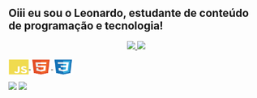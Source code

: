 ## Oiii eu sou o Leonardo, estudante de conteúdo de programação e tecnologia!
<div align="center">
    <a href="https://github.com/leomsa">
        <img height="180"  src="https://github-readme-stats.vercel.app/api?username=leomsa&show_icons=true&theme=dracula&include_all_commits=true&count_private=true"/>
        <img height="180em"
            src="https://github-readme-stats.vercel.app/api/top-langs/?username=rafaballerini&layout=compact&langs_count=7&theme=dracula" />
</div>
<div style="display: inline_block"><br>
    <img align="center" alt="Rafa-Js" height="30" width="40"
        src="https://raw.githubusercontent.com/devicons/devicon/master/icons/javascript/javascript-plain.svg">
    <img align="center" alt="Rafa-HTML" height="30" width="40"
        src="https://raw.githubusercontent.com/devicons/devicon/master/icons/html5/html5-original.svg">
    <img align="center" alt="Rafa-CSS" height="30" width="40"
        src="https://raw.githubusercontent.com/devicons/devicon/master/icons/css3/css3-original.svg">

</div>


<div>
    
    
    
   <a href="mailto:LEO.AKIMIM@GMAIL.COM"><img
            src="https://img.shields.io/badge/-Gmail-%23333?style=for-the-badge&logo=gmail&logoColor=white"
            target="_blank"></a>
    <a href="https://www.linkedin.com/in/leonardo-machado-123b59142/" target="_blank"><img
            src="https://img.shields.io/badge/-LinkedIn-%230077B5?style=for-the-badge&logo=linkedin&logoColor=white"
            target="_blank"></a>

</div>
